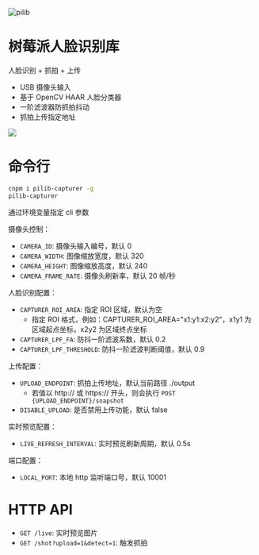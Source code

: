 ![pilib](https://tech.biko.pub/gw/52b8d91a-eb9f-4057-9d5d-00679fed4493.png)

# 树莓派人脸识别库

人脸识别 + 抓拍 + 上传

- USB 摄像头输入
- 基于 OpenCV HAAR 人脸分类器
- 一阶滤波器防抓拍抖动
- 抓拍上传指定地址

![](https://tech.biko.pub/gw/3d33350d-4f2f-46be-89e5-37f79b9d93ab.jpg)

# 命令行

```bash
cnpm i pilib-capturer -g
pilib-capturer
```

通过环境变量指定 cli 参数

摄像头控制：

- `CAMERA_ID`: 摄像头输入编号，默认 0
- `CAMERA_WIDTH`: 图像缩放宽度，默认 320
- `CAMERA_HEIGHT`: 图像缩放高度，默认 240
- `CAMERA_FRAME_RATE`: 摄像头刷新率，默认 20 帧/秒

人脸识别配置：

- `CAPTURER_ROI_AREA`: 指定 ROI 区域，默认为空
  - 指定 ROI 格式，例如：CAPTURER_ROI_AREA="x1:y1:x2:y2"，x1y1 为区域起点坐标，x2y2 为区域终点坐标
- `CAPTURER_LPF_FA`: 防抖一阶滤波系数，默认 0.2
- `CAPTURER_LPF_THRESHOLD`: 防抖一阶滤波判断阈值，默认 0.9

上传配置：

- `UPLOAD_ENDPOINT`: 抓拍上传地址，默认当前路径 ./output
  - 若值以 http:// 或 https:// 开头，则会执行 `POST {UPLOAD_ENDPOINT}/snapshot`
- `DISABLE_UPLOAD`: 是否禁用上传功能，默认 false

实时预览配置：

- `LIVE_REFRESH_INTERVAL`: 实时预览刷新周期，默认 0.5s

端口配置：

- `LOCAL_PORT`: 本地 http 监听端口号，默认 10001

# HTTP API

- `GET /live`: 实时预览图片
- `GET /shot?upload=1&detect=1`: 触发抓拍
